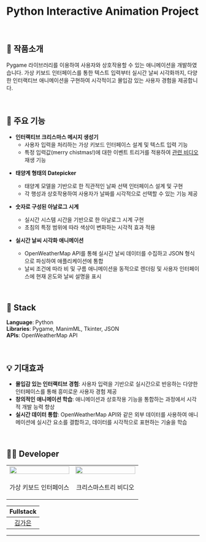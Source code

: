 # Python Interactive Animation Project 
<br/>

## 📝 작품소개
Pygame 라이브러리를 이용하여 사용자와 상호작용할 수 있는 애니메이션을 개발하였습니다. 가상 키보드 인터페이스를 통한 텍스트 입력부터 실시간 날씨 시각화까지, 다양한 인터랙티브 애니메이션을 구현하여 시각적이고 몰입감 있는 사용자 경험을 제공합니다.

<br/>

## 🌁 주요 기능
- **인터랙티브 크리스마스 메시지 생성기**  
  - 사용자 입력을 처리하는 가상 키보드 인터페이스 설계 및 텍스트 입력 기능 
  - 특정 입력값(merry chistmas!)에 대한 이벤트 트리거를 적용하여 <a href="https://github.com/gaeunamy/christmas.git" target="_blank">관련 비디오</a> 재생 기능
 
<table>
  <tr>
    <td align="center" width="50%">
      <img src="https://github.com/user-attachments/assets/1ba682ce-20f4-49d6-b93c-552b85d7f4fe" width="100%" />
    </td>
    <td align="center" width="50%">
      <img src="https://github.com/user-attachments/assets/77f319df-b183-4af6-b3bb-d8a66221b142" width="100%" />
    </td>
  </tr>
  <tr>
    <td align="center" style="border: none;">
      <p align="center">가상 키보드 인터페이스</p>
    </td>
    <td align="center" style="border: none;">
      <p align="center">크리스마스트리 비디오</p>
    </td>
  </tr>
<talbe/>

- **태양계 형태의 Datepicker**  
  - 태양계 모델을 기반으로 한 직관적인 날짜 선택 인터페이스 설계 및 구현  
  - 각 행성과 상호작용하여 사용자가 날짜를 시각적으로 선택할 수 있는 기능 제공  

- **숫자로 구성된 아날로그 시계**  
  - 실시간 시스템 시간을 기반으로 한 아날로그 시계 구현  
  - 초침의 특정 범위에 따라 색상이 변화하는 시각적 효과 적용

- **실시간 날씨 시각화 애니메이션**  
  - OpenWeatherMap API를 통해 실시간 날씨 데이터를 수집하고 JSON 형식으로 파싱하여 애플리케이션에 통합  
  - 날씨 조건에 따라 비 및 구름 애니메이션을 동적으로 렌더링 및 사용자 인터페이스에 현재 온도와 날씨 설명을 표시

<br/>

## 🔧 Stack
**Language**: Python  
**Libraries**: Pygame, ManimML, Tkinter, JSON  
**APIs**: OpenWeatherMap API  

<br/>

## 💡 기대효과
- **몰입감 있는 인터랙티브 경험**: 사용자 입력을 기반으로 실시간으로 반응하는 다양한 인터페이스를 통해 흥미로운 사용자 경험 제공
- **창의적인 애니메이션 학습**: 애니메이션과 상호작용 기능을 통합하는 과정에서 시각적 개발 능력 향상
- **실시간 데이터 통합**: OpenWeatherMap API와 같은 외부 데이터를 사용하여 애니메이션에 실시간 요소를 결합하고, 데이터를 시각적으로 표현하는 기술을 학습

<br/>

## 🙋‍♂️ Developer
|  Fullstack |             
| :--------: | 
| [김가은](https://github.com/gaeunamy) |
****
